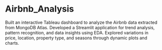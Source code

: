 # Airbnb_Analysis
Built an interactive Tableau dashboard to analyze the Airbnb data extracted from MongoDB Atlas. Developed a Streamlit application for trend analysis, pattern recognition, and data insights using EDA. Explored variations in price, location, property type, and seasons through dynamic plots and charts.
